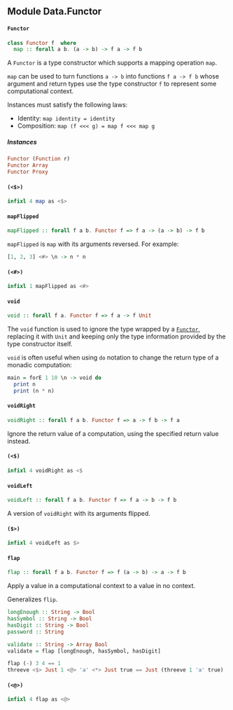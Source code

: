 ## Module Data.Functor

#### `Functor`

``` purescript
class Functor f  where
  map :: forall a b. (a -> b) -> f a -> f b
```

A `Functor` is a type constructor which supports a mapping operation
`map`.

`map` can be used to turn functions `a -> b` into functions
`f a -> f b` whose argument and return types use the type constructor `f`
to represent some computational context.

Instances must satisfy the following laws:

- Identity: `map identity = identity`
- Composition: `map (f <<< g) = map f <<< map g`

##### Instances
``` purescript
Functor (Function r)
Functor Array
Functor Proxy
```

#### `(<$>)`

``` purescript
infixl 4 map as <$>
```

#### `mapFlipped`

``` purescript
mapFlipped :: forall f a b. Functor f => f a -> (a -> b) -> f b
```

`mapFlipped` is `map` with its arguments reversed. For example:

```purescript
[1, 2, 3] <#> \n -> n * n
```

#### `(<#>)`

``` purescript
infixl 1 mapFlipped as <#>
```

#### `void`

``` purescript
void :: forall f a. Functor f => f a -> f Unit
```

The `void` function is used to ignore the type wrapped by a
[`Functor`](#functor), replacing it with `Unit` and keeping only the type
information provided by the type constructor itself.

`void` is often useful when using `do` notation to change the return type
of a monadic computation:

```purescript
main = forE 1 10 \n -> void do
  print n
  print (n * n)
```

#### `voidRight`

``` purescript
voidRight :: forall f a b. Functor f => a -> f b -> f a
```

Ignore the return value of a computation, using the specified return value
instead.

#### `(<$)`

``` purescript
infixl 4 voidRight as <$
```

#### `voidLeft`

``` purescript
voidLeft :: forall f a b. Functor f => f a -> b -> f b
```

A version of `voidRight` with its arguments flipped.

#### `($>)`

``` purescript
infixl 4 voidLeft as $>
```

#### `flap`

``` purescript
flap :: forall f a b. Functor f => f (a -> b) -> a -> f b
```

Apply a value in a computational context to a value in no context.

Generalizes `flip`.

```purescript
longEnough :: String -> Bool
hasSymbol :: String -> Bool
hasDigit :: String -> Bool
password :: String

validate :: String -> Array Bool
validate = flap [longEnough, hasSymbol, hasDigit]
```

```purescript
flap (-) 3 4 == 1
threeve <$> Just 1 <@> 'a' <*> Just true == Just (threeve 1 'a' true)
```

#### `(<@>)`

``` purescript
infixl 4 flap as <@>
```


